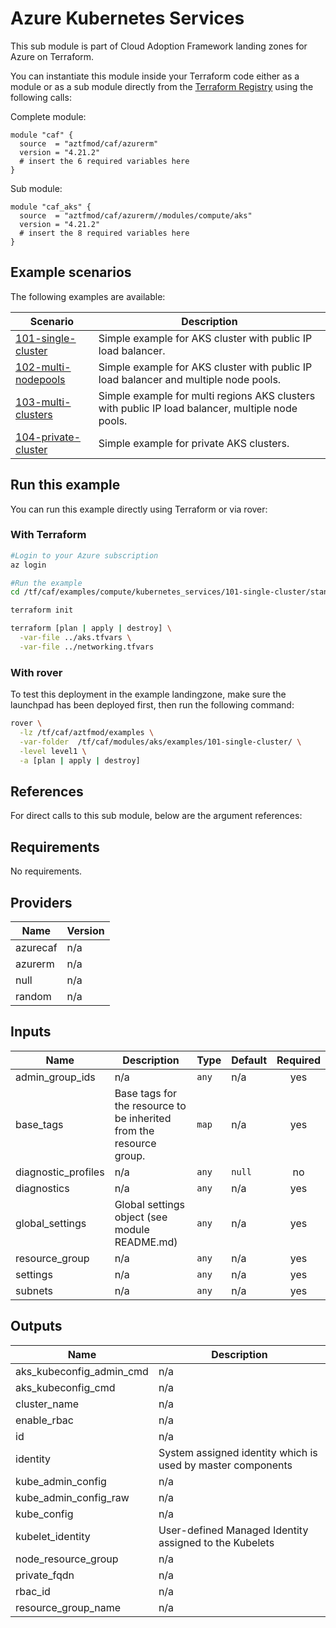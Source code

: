 # Azure Kubernetes Services

This sub module is part of Cloud Adoption Framework landing zones for Azure on Terraform.

You can instantiate this module inside your Terraform code either as a module or as a sub module directly from the [Terraform Registry](https://registry.terraform.io/modules/aztfmod/caf/azurerm/latest) using the following calls:

Complete module:
```hcl
module "caf" {
  source  = "aztfmod/caf/azurerm"
  version = "4.21.2"
  # insert the 6 required variables here
}
```

Sub module:
```hcl
module "caf_aks" {
  source  = "aztfmod/caf/azurerm//modules/compute/aks"
  version = "4.21.2"
  # insert the 8 required variables here
}
```

## Example scenarios

The following examples are available:

| Scenario                                     | Description                                                                                      |
|----------------------------------------------|--------------------------------------------------------------------------------------------------|
| [101-single-cluster](./101-single-cluster)   | Simple example for AKS cluster with public IP load balancer.                                     |
| [102-multi-nodepools](./102-multi-nodepools) | Simple example for AKS cluster with public IP load balancer and multiple node pools.             |
| [103-multi-clusters](./103-multi-clusters)   | Simple example for multi regions AKS clusters with public IP load balancer, multiple node pools. |
| [104-private-cluster](./104-private-cluster) | Simple example for private AKS clusters.                                                         |

## Run this example

You can run this example directly using Terraform or via rover:
### With Terraform
```bash
#Login to your Azure subscription
az login

#Run the example
cd /tf/caf/examples/compute/kubernetes_services/101-single-cluster/standalone

terraform init

terraform [plan | apply | destroy] \
  -var-file ../aks.tfvars \
  -var-file ../networking.tfvars


```
### With rover
To test this deployment in the example landingzone, make sure the launchpad has been deployed first, then run the following command:

```bash
rover \
  -lz /tf/caf/aztfmod/examples \
  -var-folder  /tf/caf/modules/aks/examples/101-single-cluster/ \
  -level level1 \
  -a [plan | apply | destroy]
```

## References

For direct calls to this sub module, below are the argument references:
<!-- BEGINNING OF PRE-COMMIT-TERRAFORM DOCS HOOK -->
## Requirements

No requirements.

## Providers

| Name | Version |
|------|---------|
| azurecaf | n/a |
| azurerm | n/a |
| null | n/a |
| random | n/a |

## Inputs

| Name | Description | Type | Default | Required |
|------|-------------|------|---------|:--------:|
| admin\_group\_ids | n/a | `any` | n/a | yes |
| base\_tags | Base tags for the resource to be inherited from the resource group. | `map` | n/a | yes |
| diagnostic\_profiles | n/a | `any` | `null` | no |
| diagnostics | n/a | `any` | n/a | yes |
| global\_settings | Global settings object (see module README.md) | `any` | n/a | yes |
| resource\_group | n/a | `any` | n/a | yes |
| settings | n/a | `any` | n/a | yes |
| subnets | n/a | `any` | n/a | yes |

## Outputs

| Name | Description |
|------|-------------|
| aks\_kubeconfig\_admin\_cmd | n/a |
| aks\_kubeconfig\_cmd | n/a |
| cluster\_name | n/a |
| enable\_rbac | n/a |
| id | n/a |
| identity | System assigned identity which is used by master components |
| kube\_admin\_config | n/a |
| kube\_admin\_config\_raw | n/a |
| kube\_config | n/a |
| kubelet\_identity | User-defined Managed Identity assigned to the Kubelets |
| node\_resource\_group | n/a |
| private\_fqdn | n/a |
| rbac\_id | n/a |
| resource\_group\_name | n/a |

<!-- END OF PRE-COMMIT-TERRAFORM DOCS HOOK -->